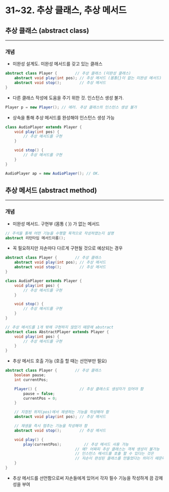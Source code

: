 # 31~32. 추상 클래스, 추상 메서드

## 추상 클래스 (abstract class)

---

### 개념

- 미완성 설계도. 미완성 메서드를 갖고 있는 클래스

```java
abstract class Player {        // 추상 클래스 (미완성 클래스)
	abstract void play(int pos); // 추상 메서드 (몸통{}이 없는 미완성 메서드)
	abstract void stop();        // 추상 메서드
}
```

- 다른 클래스 작성에 도움을 주기 위한 것. 인스턴스 생성 불가.

```java
Player p = new Player(); // 에러. 추상 클래스의 인스턴스 생성 불가
```

- 상속을 통해 추상 메서드를 완성해야 인스턴스 생성 가능

```java
class AudioPlayer extends Player {
	void play(int pos) {
		// 추상 메서드를 구현
	}

	void stop() {
		// 추상 메서드를 구현
	}
}

AudioPlayer ap = new AudioPlayer(); // OK.
```

## 추상 메서드 (abstract method)

---

### 개념

- 미완성 메서드. 구현부 (몸통 { }) 가 없는 메서드

```java
// 주석을 통해 어떤 기능을 수행할 목적으로 작성하였는지 설명
abstract 리턴타입 메서드이름();
```

- 꼭 필요하지만 자손마다 다르게  구현될 것으로 예상되는 경우

```java
abstract class Player {        // 추상 클래스
	abstract void play(int pos); // 추상 메서드
	abstract void stop();        // 추상 메서드
}

class AudioPlayer extends Player {
	void play(int pos) {
		// 추상 메서드를 구현
	}

	void stop() {
		// 추상 메서드를 구현
	}
}

// 추상 메서드를 1개 밖에 구현하지 않았기 때문에 abstract
abstract class AbstractPlayer extends Player {
	void play(int pos) {
		// 추상 메서드를 구현
	}
}
```

- 추상 메서드 호출 가능 (호출 할 때는 선언부만 필요)

```java
abstract class Player {        // 추상 클래스
	boolean pause;
	int currentPos;

	Player() {                   // 추상 클래스도 생성자가 있어야 함
		pause = false;
		currentPos = 0;
	}

	// 지정된 위치(pos)에서 재생하는 기능을 작성해야 함
	abstract void play(int pos); // 추상 메서드

	// 재생을 즉시 멈추는 기능을 작성해야 함
	abstract void stop();        // 추상 메서드

	void play() {
		play(currentPos);          // 추상 메서드 사용 가능
                               // 왜? 어짜피 추상 클래스는 객체 생성이 불가능
                               // 인스턴스 메서드를 호출 할 수 있다는 것은
                               // 자손이 완성된 클래스를 만들었다는 의미기 때문에
	}
}
```

- 추상 메서드를 선언함으로써 자손들에게 있어서 각자 필수 기능을 작성하게 끔 강제성을 부여